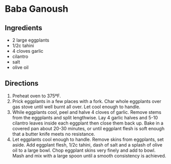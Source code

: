 # Baba Ganoush

## Ingredients

* 2 large eggplants
* 1/2c tahini
* 4 cloves garlic
* cilantro
* salt
* olive oil

## Directions

1. Preheat oven to 375ºF.
2. Prick eggplants in a few places with a fork. Char whole eggplants over gas stove until well burnt all over. Let cool enough to handle.
3. While eggplants cool, peel and halve 4 cloves of garlic. Remove stems from the eggplants and split lengthwise. Lay 4 garlic halves and 5-10 cilantro leaves inside each eggplant then close them back up. Bake in a covered pan about 20-30 minutes, or until eggplant flesh is soft enough that a butter knife meets no resistance.
4. Let eggplants cool enough to handle. Remove skins from eggplants, set aside. Add eggplant flesh, 1/2c tahini, dash of salt and a splash of olive oil to a large bowl. Chop eggplant skins very finely and add to bowl. Mash and mix with a large spoon until a smooth consistency is achieved.
